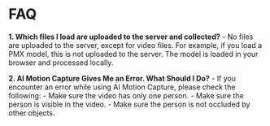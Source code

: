 # FAQ

**1. Which files I load are uploaded to the server and collected?**
    - No files are uploaded to the server, except for video files. For example, if you load a PMX model, this is not uploaded to the server. The model is loaded in your browser and processed locally.

**2. AI Motion Capture Gives Me an Error. What Should I Do?**
    - If you encounter an error while using AI Motion Capture, please check the following:
        - Make sure the video has only one person.
        - Make sure the person is visible in the video.
        - Make sure the person is not occluded by other objects.
